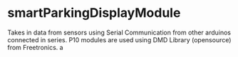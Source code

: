 # smartParkingDisplayModule
Takes in data from sensors using Serial Communication from other arduinos connected in series. P10 modules are used using DMD Library (opensource) from Freetronics. 
a
